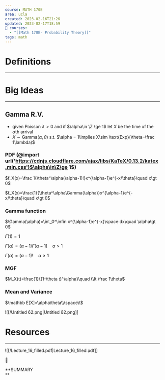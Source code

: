 ```yaml
---
course: MATH 170E
area: ucla
created: 2023-02-16T21:26
updated: 2023-02-17T18:59
📕 courses:
  - "[[Math 170E- Probability Theory]]"
tags: math
---
```

# Definitions

---

# Big Ideas

---

## Gamma R.V.

- given Poisson $\lambda \gt 0$﻿ and if $\alpha\in \Z \ge 1$﻿ let $X$﻿ be the time of the $\alpha$﻿th arrival
- $X\sim\text{Gamma}(\alpha,\theta)$﻿ s.t. $\alpha = 1\implies X\sim \text{Exp}(\theta=\frac 1\lambda)$﻿

### PDF (@import url('https://cdnjs.cloudflare.com/ajax/libs/KaTeX/0.13.2/katex.min.css')$\alpha\in\Z\ge 1$﻿)

$f_X(x)=\frac 1{\theta^\alpha(\alpha-1)!}x^{\alpha-1}e^{-x/\theta}\quad x\gt 0$

$f_X(x)=\frac{1}{\theta^\alpha\Gamma(\alpha)}x^{\alpha-1}e^{-x/\theta}\quad x\gt 0$

### Gamma function

$\Gamma(\alpha)=\int_0^\infin x^{\alpha-1}e^{-x}\space dx\quad \alpha\gt 0$

$\Gamma(1)=1$

$\Gamma(\alpha)=(\alpha-1)\Gamma(\alpha-1)\quad \alpha\gt 1$

$\Gamma(\alpha)=(\alpha-1)!\quad \alpha\ge 1$

  

### MGF

$M_X(t)=\frac{1}{(1-\theta t)^\alpha}\quad t\lt \frac 1\theta$

### Mean and Variance

$\mathbb E[X]=\alpha\theta\\\space\\$

![[/Untitled 62.png|Untitled 62.png]]

# Resources

---

![[/Lecture_16_filled.pdf|Lecture_16_filled.pdf]]

  

📌

**SUMMARY  
**